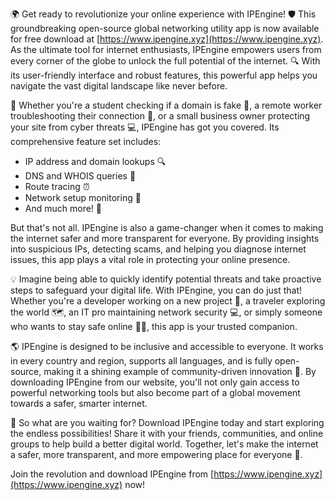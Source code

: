 🌍 Get ready to revolutionize your online experience with IPEngine! 🛡️ This groundbreaking open-source global networking utility app is now available for free download at [https://www.ipengine.xyz](https://www.ipengine.xyz). As the ultimate tool for internet enthusiasts, IPEngine empowers users from every corner of the globe to unlock the full potential of the internet. 🔍 With its user-friendly interface and robust features, this powerful app helps you navigate the vast digital landscape like never before.

📡 Whether you're a student checking if a domain is fake 👀, a remote worker troubleshooting their connection 🚀, or a small business owner protecting your site from cyber threats 💻, IPEngine has got you covered. Its comprehensive feature set includes:

* IP address and domain lookups 🔍
* DNS and WHOIS queries 🔎
* Route tracing ⏰
* Network setup monitoring 👀
* And much more! 🤩

But that's not all. IPEngine is also a game-changer when it comes to making the internet safer and more transparent for everyone. By providing insights into suspicious IPs, detecting scams, and helping you diagnose internet issues, this app plays a vital role in protecting your online presence.

💡 Imagine being able to quickly identify potential threats and take proactive steps to safeguard your digital life. With IPEngine, you can do just that! Whether you're a developer working on a new project 🚀, a traveler exploring the world 🗺️, an IT pro maintaining network security 💻, or simply someone who wants to stay safe online 👩‍💻, this app is your trusted companion.

🌎 IPEngine is designed to be inclusive and accessible to everyone. It works in every country and region, supports all languages, and is fully open-source, making it a shining example of community-driven innovation 🌟. By downloading IPEngine from our website, you'll not only gain access to powerful networking tools but also become part of a global movement towards a safer, smarter internet.

🚀 So what are you waiting for? Download IPEngine today and start exploring the endless possibilities! Share it with your friends, communities, and online groups to help build a better digital world. Together, let's make the internet a safer, more transparent, and more empowering place for everyone 🌈.

Join the revolution and download IPEngine from [https://www.ipengine.xyz](https://www.ipengine.xyz) now!
